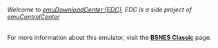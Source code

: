 ###### Welcome to [emuDownloadCenter (EDC)](https://github.com/PhoenixInteractiveNL/emuDownloadCenter/wiki/), EDC is a side project of [emuControlCenter](https://github.com/PhoenixInteractiveNL/emuControlCenter/wiki/)

For more information about this emulator, visit the [**BSNES Classic**](https://github.com/PhoenixInteractiveNL/emuDownloadCenter/wiki/Emulator-bsnesclassic#menu) page.
